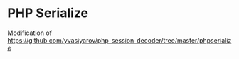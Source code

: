 # PHP Serialize

Modification of https://github.com/yvasiyarov/php_session_decoder/tree/master/phpserialize